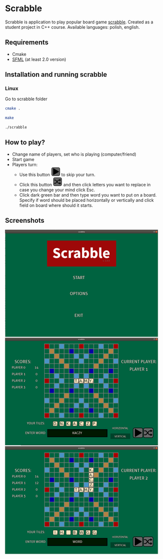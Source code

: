 # Scrabble

Scrabble is application to play popular board game [scrabble](https://en.wikipedia.org/wiki/Scrabble). Created as a student project in C++ course. Available languages: polish, english.

## Requirements

- Cmake
- [SFML](https://www.sfml-dev.org/) (at least 2.0 version)

## Installation and running scrabble
### Linux
Go to scrabble folder
```bash
cmake .
```
```bash
make
```
```bash
./scrabble
```


## How to play?

- Change name of players, set who is playing (computer/friend)
- Start game 
- Players turn:
  - Use this button ![alt test](static/skip_button_small.png) to skip your turn.
  - Click this button ![alt test](static/change_button_small.png) and then click letters you want to replace in case you change your mind click Esc.
  - Click dark green bar and then type word you want to put on a board. Specify if word should be placed horizontally or vertically and click field on board where should it starts. 

## Screenshots
  ![alt test](static/screen_1.png)
  ![alt test](static/screen_2.png)
  ![alt test](static/screen_3.png)

